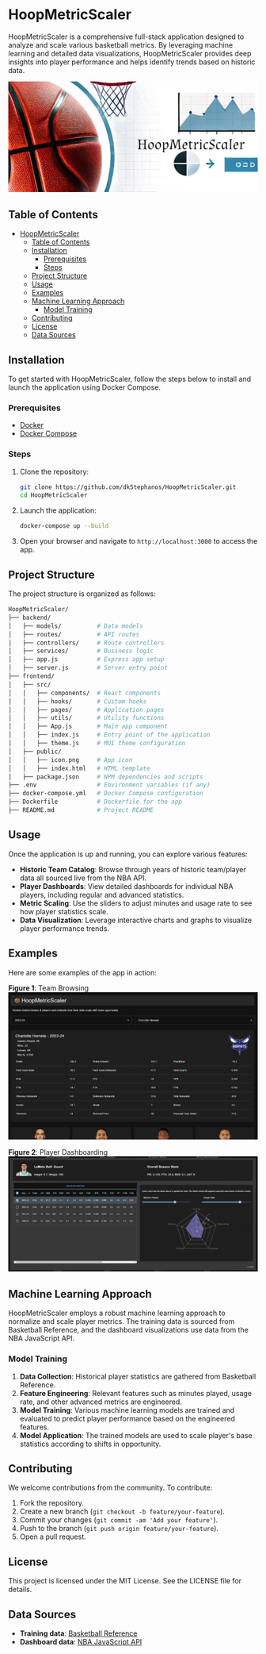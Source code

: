 # HoopMetricScaler

HoopMetricScaler is a comprehensive full-stack application designed to analyze and scale various basketball metrics. By leveraging machine learning and detailed data visualizations, HoopMetricScaler provides deep insights into player performance and helps identify trends based on historic data.

![image](https://github.com/dkStephanos/HoopMetricScaler/blob/main/frontend/public/github-header.png)

## Table of Contents
- [HoopMetricScaler](#hoopmetricscaler)
  - [Table of Contents](#table-of-contents)
  - [Installation](#installation)
    - [Prerequisites](#prerequisites)
    - [Steps](#steps)
  - [Project Structure](#project-structure)
  - [Usage](#usage)
  - [Examples](#examples)
  - [Machine Learning Approach](#machine-learning-approach)
    - [Model Training](#model-training)
  - [Contributing](#contributing)
  - [License](#license)
  - [Data Sources](#data-sources)

## Installation

To get started with HoopMetricScaler, follow the steps below to install and launch the application using Docker Compose.

### Prerequisites

- [Docker](https://www.docker.com/get-started)
- [Docker Compose](https://docs.docker.com/compose/install/)

### Steps

1. Clone the repository:
    ```sh
    git clone https://github.com/dkStephanos/HoopMetricScaler.git
    cd HoopMetricScaler
    ```

2. Launch the application:
    ```sh
    docker-compose up --build
    ```

3. Open your browser and navigate to `http://localhost:3000` to access the app.

## Project Structure

The project structure is organized as follows:

```bash
HoopMetricScaler/
├── backend/
│   ├── models/          # Data models
│   ├── routes/          # API routes
│   ├── controllers/     # Route controllers
│   ├── services/        # Business logic
│   ├── app.js           # Express app setup
│   ├── server.js        # Server entry point
├── frontend/
│   ├── src/
│   │   ├── components/  # React components
│   │   ├── hooks/       # Custom hooks
│   │   ├── pages/       # Application pages
│   │   ├── utils/       # Utility functions
│   │   ├── App.js       # Main app component
│   │   ├── index.js     # Entry point of the application
│   │   ├── theme.js     # MUI theme configuration
│   ├── public/
│   │   ├── icon.png     # App icon
│   │   ├── index.html   # HTML template
│   ├── package.json     # NPM dependencies and scripts
├── .env                 # Environment variables (if any)
├── docker-compose.yml   # Docker Compose configuration
├── Dockerfile           # Dockerfile for the app
├── README.md            # Project README

```

## Usage

Once the application is up and running, you can explore various features:

- **Historic Team Catalog**: Browse through years of historic team/player data all sourced live from the NBA API.
- **Player Dashboards**: View detailed dashboards for individual NBA players, including regular and advanced statistics.
- **Metric Scaling**: Use the sliders to adjust minutes and usage rate to see how player statistics scale.
- **Data Visualization**: Leverage interactive charts and graphs to visualize player performance trends.

## Examples

Here are some examples of the app in action:

**Figure 1**: Team Browsing
![image](https://github.com/dkStephanos/HoopMetricScaler/blob/main/frontend/public/App.png)

**Figure 2**: Player Dashboarding
![image](https://github.com/dkStephanos/HoopMetricScaler/blob/main/frontend/public/playerDash.png)

## Machine Learning Approach

HoopMetricScaler employs a robust machine learning approach to normalize and scale player metrics. The training data is sourced from Basketball Reference, and the dashboard visualizations use data from the NBA JavaScript API.

### Model Training

1. **Data Collection**: Historical player statistics are gathered from Basketball Reference.
2. **Feature Engineering**: Relevant features such as minutes played, usage rate, and other advanced metrics are engineered.
3. **Model Training**: Various machine learning models are trained and evaluated to predict player performance based on the engineered features.
4. **Model Application**: The trained models are used to scale player's base statistics according to shifts in opportunity.

## Contributing

We welcome contributions from the community. To contribute:

1. Fork the repository.
2. Create a new branch (`git checkout -b feature/your-feature`).
3. Commit your changes (`git commit -am 'Add your feature'`).
4. Push to the branch (`git push origin feature/your-feature`).
5. Open a pull request.

## License

This project is licensed under the MIT License. See the LICENSE file for details.

## Data Sources

- **Training data**: [Basketball Reference](https://www.basketball-reference.com/)
- **Dashboard data**: [NBA JavaScript API](https://github.com/bttmly/nba)
